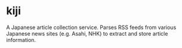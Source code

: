 # kiji
A Japanese article collection service. Parses RSS feeds from various Japanese news sites (e.g. Asahi, NHK) to extract and store article information.
